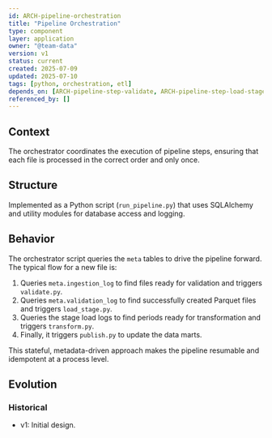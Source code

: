 ```yaml
---
id: ARCH-pipeline-orchestration
title: "Pipeline Orchestration"
type: component
layer: application
owner: "@team-data"
version: v1
status: current
created: 2025-07-09
updated: 2025-07-10
tags: [python, orchestration, etl]
depends_on: [ARCH-pipeline-step-validate, ARCH-pipeline-step-load-stage, ARCH-pipeline-step-transform, ARCH-pipeline-step-publish, ARCH-database-schemas]
referenced_by: []
---
```

## Context
The orchestrator coordinates the execution of pipeline steps, ensuring that each file is processed in the correct order and only once.

## Structure
Implemented as a Python script (`run_pipeline.py`) that uses SQLAlchemy and utility modules for database access and logging.

## Behavior
The orchestrator script queries the `meta` tables to drive the pipeline forward. The typical flow for a new file is:
1.  Queries `meta.ingestion_log` to find files ready for validation and triggers `validate.py`.
2.  Queries `meta.validation_log` to find successfully created Parquet files and triggers `load_stage.py`.
3.  Queries the stage load logs to find periods ready for transformation and triggers `transform.py`.
4.  Finally, it triggers `publish.py` to update the data marts.

This stateful, metadata-driven approach makes the pipeline resumable and idempotent at a process level.
## Evolution
### Historical
- v1: Initial design. 